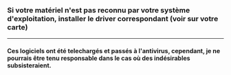 ### Si votre matériel n'est pas reconnu par votre système d'exploitation, installer le driver correspondant (voir sur votre carte)
-----
#### Ces logiciels ont été telechargés et passés à l'antivirus, cependant, je ne pourrais être tenu responsable dans le cas où des indésirables subsisteraient.
